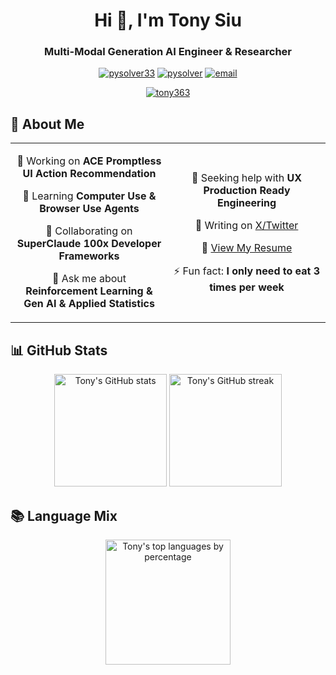 <h1 align="center">Hi 👋, I'm Tony Siu</h1>
<h3 align="center">Multi-Modal Generation AI Engineer & Researcher</h3>

<p align="center">
  <a href="https://twitter.com/pysolver33" target="blank"><img src="https://img.shields.io/twitter/follow/pysolver33?logo=twitter&style=for-the-badge" alt="pysolver33" /></a>
  <a href="https://linkedin.com/in/pysolver" target="blank"><img src="https://img.shields.io/badge/-LinkedIn-0077B5?style=for-the-badge&logo=linkedin&logoColor=white" alt="pysolver" /></a>
  <a href="mailto:pysolver33@gmail.com"><img src="https://img.shields.io/badge/-Email-D14836?style=for-the-badge&logo=gmail&logoColor=white" alt="email" /></a>
</p>

<p align="center">
  <a href="https://github.com/ryo-ma/github-profile-trophy">
    <img src="https://github-profile-trophy.vercel.app/?username=tony363&theme=darkhub&no-frame=true&margin-w=15&title=MultipleLang,Commit,Repositories,Followers,Stars,Experience,Issues,PullRequest" alt="tony363" />
  </a>
</p>

## 🚀 About Me

<table align="center">
<tr>
<td align="center" width="50%">

🔭 Working on **ACE Promptless UI Action Recommendation**

🌱 Learning **Computer Use & Browser Use Agents**

👯 Collaborating on **SuperClaude 100x Developer Frameworks**

💬 Ask me about **Reinforcement Learning & Gen AI & Applied Statistics**

</td>
<td align="center" width="50%">

🤝 Seeking help with **UX Production Ready Engineering**

📝 Writing on [X/Twitter](https://x.com/pysolver33)

📄 [View My Resume](https://drive.google.com/file/d/116AOY9gdQSEvq_2ClDNF00XB5ZEUWbKf/view?usp=sharing)

⚡ Fun fact: **I only need to eat 3 times per week**

</td>
</tr>
</table>

## 📊 GitHub Stats

<p align="center">
  <img height="180em" src="https://github-readme-stats.vercel.app/api?username=tony363&show_icons=true&theme=dark&hide_border=true&include_all_commits=true&count_private=true" alt="Tony's GitHub stats" />
  <img height="180em" src="https://github-readme-streak-stats.herokuapp.com/?user=tony363&theme=dark&hide_border=true" alt="Tony's GitHub streak" />
</p>

## 📚 Language Mix

<p align="center">
  <img height="200em" src="https://github-readme-stats.vercel.app/api/top-langs/?username=tony363&layout=compact&langs_count=10&theme=dark&hide_border=true&hide=Jupyter%20Notebook,HTML,CMake,CSS,Dockerfile,TeX,Ren%27Py,SWIG,Shell" alt="Tony's top languages by percentage" />
</p>
